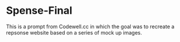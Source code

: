 # Spense-Final
 This is a prompt from Codewell.cc in which the goal was to recreate a repsonse website based on a series of mock up images.
